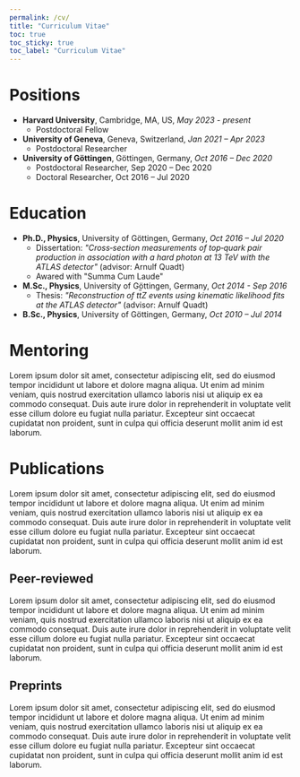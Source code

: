 ```yaml
---
permalink: /cv/
title: "Curriculum Vitae"
toc: true
toc_sticky: true
toc_label: "Curriculum Vitae"
---
```


# Positions

- **Harvard University**, Cambridge, MA, US, *May 2023 - present*
  - Postdoctoral Fellow
- **University of Geneva**, Geneva, Switzerland, *Jan 2021 – Apr 2023*
  - Postdoctoral Researcher
- **University of Göttingen**, Göttingen, Germany, *Oct 2016 – Dec 2020*
  - Postdoctoral Researcher, Sep 2020 – Dec 2020
  - Doctoral Researcher, Oct 2016 – Jul 2020


# Education 

- **Ph.D., Physics**, University of Göttingen, Germany, *Oct 2016 – Jul 2020*
  - Dissertation: *"Cross‐section measurements of top‐quark pair production in association with a hard photon at 13 TeV with the ATLAS detector"* (advisor: Arnulf Quadt)
  - Awared with "Summa Cum Laude"
- **M.Sc., Physics**, University of Göttingen, Germany, *Oct 2014 - Sep 2016*
  - Thesis: *"Reconstruction of t<SPAN STYLE="text-decoration:overline">t</SPAN>Z events using kinematic likelihood fits at the ATLAS detector"* (advisor: Arnulf Quadt)
- **B.Sc., Physics**, University of Göttingen, Germany, *Oct 2010 – Jul 2014*


# Mentoring

Lorem ipsum dolor sit amet, consectetur adipiscing elit, sed do eiusmod tempor incididunt ut labore et dolore magna aliqua. Ut enim ad minim veniam, quis nostrud exercitation ullamco laboris nisi ut aliquip ex ea commodo consequat. Duis aute irure dolor in reprehenderit in voluptate velit esse cillum dolore eu fugiat nulla pariatur. Excepteur sint occaecat cupidatat non proident, sunt in culpa qui officia deserunt mollit anim id est laborum.

# Publications

Lorem ipsum dolor sit amet, consectetur adipiscing elit, sed do eiusmod tempor incididunt ut labore et dolore magna aliqua. Ut enim ad minim veniam, quis nostrud exercitation ullamco laboris nisi ut aliquip ex ea commodo consequat. Duis aute irure dolor in reprehenderit in voluptate velit esse cillum dolore eu fugiat nulla pariatur. Excepteur sint occaecat cupidatat non proident, sunt in culpa qui officia deserunt mollit anim id est laborum.

## Peer-reviewed

Lorem ipsum dolor sit amet, consectetur adipiscing elit, sed do eiusmod tempor incididunt ut labore et dolore magna aliqua. Ut enim ad minim veniam, quis nostrud exercitation ullamco laboris nisi ut aliquip ex ea commodo consequat. Duis aute irure dolor in reprehenderit in voluptate velit esse cillum dolore eu fugiat nulla pariatur. Excepteur sint occaecat cupidatat non proident, sunt in culpa qui officia deserunt mollit anim id est laborum.

## Preprints

Lorem ipsum dolor sit amet, consectetur adipiscing elit, sed do eiusmod tempor incididunt ut labore et dolore magna aliqua. Ut enim ad minim veniam, quis nostrud exercitation ullamco laboris nisi ut aliquip ex ea commodo consequat. Duis aute irure dolor in reprehenderit in voluptate velit esse cillum dolore eu fugiat nulla pariatur. Excepteur sint occaecat cupidatat non proident, sunt in culpa qui officia deserunt mollit anim id est laborum.

# 
